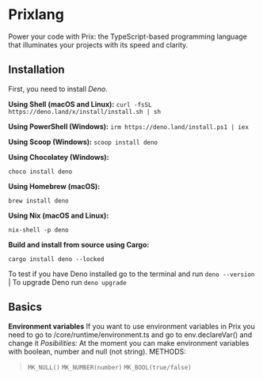 # Prixlang
Power your code with Prix: the TypeScript-based programming language that illuminates your projects with its speed and clarity.

## Installation
First, you need to install *Deno*.

**Using Shell (macOS and Linux):**
`curl -fsSL https://deno.land/x/install/install.sh | sh`

**Using PowerShell (Windows):**
`irm https://deno.land/install.ps1 | iex`

**Using Scoop (Windows):**
`scoop install deno`

**Using Chocolatey (Windows):**

`choco install deno`

**Using Homebrew (macOS):**

`brew install deno`

**Using Nix (macOS and Linux):**

`nix-shell -p deno`

**Build and install from source using Cargo:**

`cargo install deno --locked`

To test if you have Deno installed go to the terminal and run `deno --version` | To upgrade Deno run `deno upgrade`

## Basics
**Environment variables**
If you want to use environment variables in Prix you need to go to /core/runtime/environment.ts and go to env.declareVar() and change it
*Posibilities:* At the moment you can make environment variables with boolean, number and null (not string). 
METHODS: 
> `MK_NULL()`
> `MK_NUMBER(number)`
> `MK_BOOL(true/false)`
